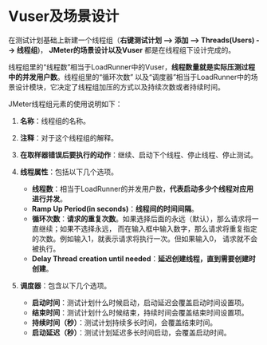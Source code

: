 Vuser及场景设计
===============================================================
在测试计划基础上新建一个线程组（**右键测试计划 --> 添加 --> Threads(Users) --> 线程组**)，
**JMeter的场景设计以及Vuser** 都是在线程组下设计完成的。

线程组里的“线程数”相当于LoadRunner中的Vuser，**线程数量就是实际压测过程中的并发用户数**。线程组里的“循环次数”
以及“调度器”相当于LoadRunner中的场景设计模块，它决定了线程组加压的方式以及持续次数或者持续时间。

JMeter线程组元素的使用说明如下：

1. **名称**：线程组的名称。
2. **注释**：对于这个线程组的解释。
3. **在取样器错误后要执行的动作**：继续、启动下个线程、停止线程、停止测试。
4. **线程属性**：包括以下几个选项。
    + **线程数**：相当于LoadRunner的并发用户数，**代表启动多少个线程对应用进行并发**。
    + **Ramp Up Period(in seconds)**：**线程间的时间间隔**。
    + **循环次数**：**请求的重复次数**。如果选择后面的永远（默认），那么请求将一直继续；如果不选择永远，
    而在输入框中输入数字，那么请求将重复指定的次数。例如输入1，就表示请求将执行一次。但如果输入0，
    请求就不会被执行。
    + **Delay Thread creation until needed**：**延迟创建线程，直到需要创建时创建**。

5. **调度器**：包含以下几个选项。
    + **启动时间**：测试计划什么时候启动，启动延迟会覆盖启动时间设置项。
    + **结束时间**：测试计划什么时候结束，持续时间会覆盖结束时间设置项。
    + **持续时间（秒）**：测试计划持续多长时间，会覆盖结束时间。
    + **启动延迟（秒）**：测试计划延迟多长时间启动，会覆盖启动时间。
